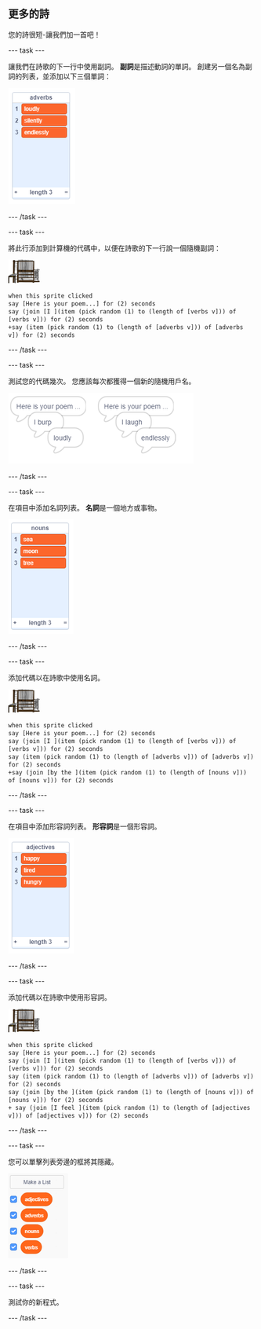## 更多的詩

您的詩很短-讓我們加一首吧！

\--- task \---

讓我們在詩歌的下一行中使用副詞。 **副詞**是描述動詞的單詞。 創建另一個名為副詞的列表，並添加以下三個單詞：

![大聲地，無聲地，無休止地列出單詞](images/poetry-adverbs.png)

\--- /task \---

\--- task \---

將此行添加到計算機的代碼中，以便在詩歌的下一行說一個隨機副詞：

![電腦精靈](images/computer-sprite.png)

```blocks3
when this sprite clicked
say [Here is your poem...] for (2) seconds
say (join [I ](item (pick random (1) to (length of [verbs v])) of [verbs v])) for (2) seconds
+say (item (pick random (1) to (length of [adverbs v])) of [adverbs v]) for (2) seconds
```

\--- /task \---

\--- task \---

測試您的代碼幾次。 您應該每次都獲得一個新的隨機用戶名。

![帶有副詞的隨機氣泡](images/poetry-adverb-test.png)

\--- /task \---

\--- task \---

在項目中添加名詞列表。 **名詞**是一個地方或事物。

![帶有單詞sea，moon，tree的名詞列表](images/poetry-nouns.png)

\--- /task \---

\--- task \---

添加代碼以在詩歌中使用名詞。

![電腦精靈](images/computer-sprite.png)

```blocks3
when this sprite clicked
say [Here is your poem...] for (2) seconds
say (join [I ](item (pick random (1) to (length of [verbs v])) of [verbs v])) for (2) seconds
say (item (pick random (1) to (length of [adverbs v])) of [adverbs v]) for (2) seconds
+say (join [by the ](item (pick random (1) to (length of [nouns v])) of [nouns v])) for (2) seconds
```

\--- /task \---

\--- task \---

在項目中添加形容詞列表。 **形容詞**是一個形容詞。

![形容詞列表，快樂，疲倦，飢餓](images/poetry-adjectives.png)

\--- /task \---

\--- task \---

添加代碼以在詩歌中使用形容詞。

![電腦精靈](images/computer-sprite.png)

```blocks3
when this sprite clicked
say [Here is your poem...] for (2) seconds
say (join [I ](item (pick random (1) to (length of [verbs v])) of [verbs v])) for (2) seconds
say (item (pick random (1) to (length of [adverbs v])) of [adverbs v]) for (2) seconds
say (join [by the ](item (pick random (1) to (length of [nouns v])) of [nouns v])) for (2) seconds
+ say (join [I feel ](item (pick random (1) to (length of [adjectives v])) of [adjectives v])) for (2) seconds
```

\--- /task \---

\--- task \---

您可以單擊列表旁邊的框將其隱藏。

![列出選中復選框的變量](images/poetry-lists-tick.png)

\--- /task \---

\--- task \---

測試你的新程式。

\--- /task \---